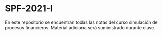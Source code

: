 # SPF-2021-I
En este repositorio se encuentran todas las notas del curso simulación de procesos financieros. Material adiciona será suministrado durante clase.
